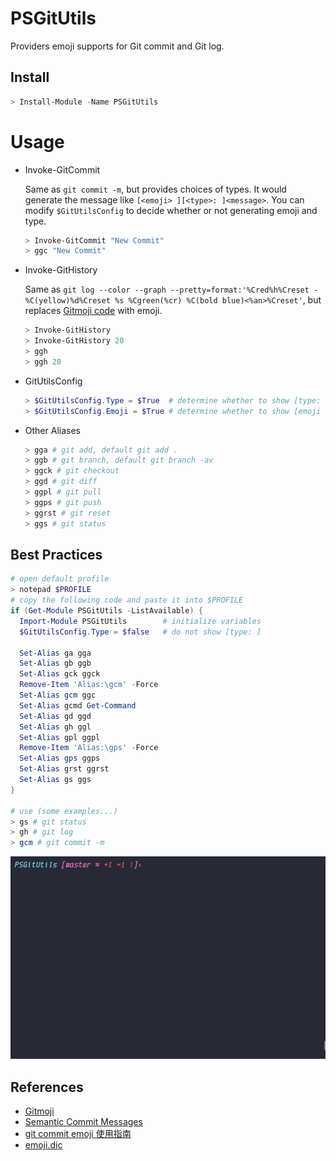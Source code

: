 # PSGitUtils

Providers emoji supports for Git commit and Git log.

## Install

```powershell
> Install-Module -Name PSGitUtils
```

# Usage

- Invoke-GitCommit

  Same as `git commit -m`, but provides choices of types. It would generate the message like `[<emoji> ][<type>: ]<message>`. You can modify `$GitUtilsConfig` to decide whether or not generating emoji and type.

  ```powershell
  > Invoke-GitCommit "New Commit"
  > ggc "New Commit"
  ```

- Invoke-GitHistory

  Same as `git log --color --graph --pretty=format:'%Cred%h%Creset -%C(yellow)%d%Creset %s %Cgreen(%cr) %C(bold blue)<%an>%Creset'`, but replaces [Gitmoji code](https://gitmoji.carloscuesta.me/) with emoji.

  ```powershell
  > Invoke-GitHistory
  > Invoke-GitHistory 20
  > ggh
  > ggh 20
  ```

- GitUtilsConfig

  ```powershell
  > $GitUtilsConfig.Type = $True  # determine whether to show [type: ]
  > $GitUtilsConfig.Emoji = $True # determine whether to show [emoji ] after [type: ]
  ```

- Other Aliases

  ```powershell
  > gga # git add, default git add .
  > ggb # git branch, default git branch -av
  > ggck # git checkout
  > ggd # git diff
  > ggpl # git pull
  > ggps # git push
  > ggrst # git reset
  > ggs # git status
  ```

## Best Practices

```powershell
# open default profile
> notepad $PROFILE
# copy the following code and paste it into $PROFILE
if (Get-Module PSGitUtils -ListAvailable) {
  Import-Module PSGitUtils        # initialize variables
  $GitUtilsConfig.Type = $false   # do not show [type: ]

  Set-Alias ga gga
  Set-Alias gb ggb
  Set-Alias gck ggck
  Remove-Item 'Alias:\gcm' -Force
  Set-Alias gcm ggc
  Set-Alias gcmd Get-Command
  Set-Alias gd ggd
  Set-Alias gh ggl
  Set-Alias gpl ggpl
  Remove-Item 'Alias:\gps' -Force
  Set-Alias gps ggps
  Set-Alias grst ggrst
  Set-Alias gs ggs
}

# use (some examples...)
> gs # git status
> gh # git log
> gcm # git commit -m
```

![Example of Invoke-GitCommit](assets/Invoke-GitCommit.gif)

## References

- [Gitmoji](https://gitmoji.carloscuesta.me/)
- [Semantic Commit Messages](https://seesparkbox.com/foundry/semantic_commit_messages)
- [git commit emoji 使用指南](https://github.com/liuchengxu/git-commit-emoji-cn)
- [emoji.dic](https://gist.github.com/Polkm/fe2e4fb940e4e1569684feb503433e3e)
